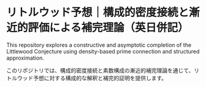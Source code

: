 # リトルウッド予想｜構成的密度接続と漸近的評価による補完理論（英日併記）
This repository explores a constructive and asymptotic completion of the Littlewood Conjecture using density-based prime connection and structured approximation.

このリポジトリでは、構成的密度接続と素数構成の漸近的補完理論を通じて、リトルウッド予想に対する構成的な解釈と補完的証明を提供します。
